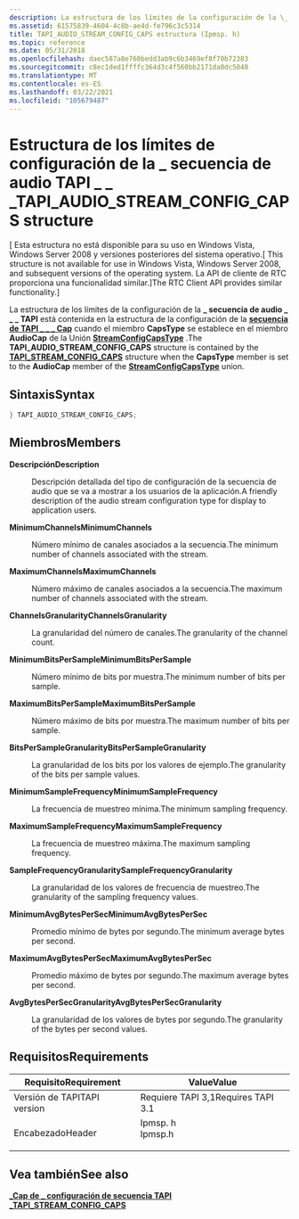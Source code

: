 ```yaml
---
description: La estructura de los límites de la configuración de la \_ secuencia de audio TAPI \_ \_ \_ está contenida en la estructura de la configuración de la secuencia de TAPI \_ \_ \_ Cap cuando el miembro CapsType se establece en el miembro AudioCap de la Unión StreamConfigCapsType.
ms.assetid: 61575839-4604-4c8b-ae4d-fe796c3c5314
title: TAPI_AUDIO_STREAM_CONFIG_CAPS estructura (Ipmsp. h)
ms.topic: reference
ms.date: 05/31/2018
ms.openlocfilehash: daec587a8e760bedd3ab9c6b3469ef8f70b72383
ms.sourcegitcommit: c8ec1ded1ffffc364d3c4f560bb2171da0dc5040
ms.translationtype: MT
ms.contentlocale: es-ES
ms.lasthandoff: 03/22/2021
ms.locfileid: "105679487"
---
```

# <a name="tapi_audio_stream_config_caps-structure"></a><span data-ttu-id="a05de-103">Estructura de los límites de configuración de la \_ secuencia de audio TAPI \_ \_ \_</span><span class="sxs-lookup"><span data-stu-id="a05de-103">TAPI\_AUDIO\_STREAM\_CONFIG\_CAPS structure</span></span>

<span data-ttu-id="a05de-104">\[ Esta estructura no está disponible para su uso en Windows Vista, Windows Server 2008 y versiones posteriores del sistema operativo.</span><span class="sxs-lookup"><span data-stu-id="a05de-104">\[ This structure is not available for use in Windows Vista, Windows Server 2008, and subsequent versions of the operating system.</span></span> <span data-ttu-id="a05de-105">La API de cliente de RTC proporciona una funcionalidad similar.\]</span><span class="sxs-lookup"><span data-stu-id="a05de-105">The RTC Client API provides similar functionality.\]</span></span>

<span data-ttu-id="a05de-106">La estructura de los límites de la configuración de la **\_ secuencia de audio \_ \_ \_ TAPI** está contenida en la estructura de la configuración de la [**secuencia de TAPI \_ \_ \_ Cap**](tapi-stream-config-caps.md) cuando el miembro **CapsType** se establece en el miembro **AudioCap** de la Unión [**StreamConfigCapsType**](streamconfigcapstype.md) .</span><span class="sxs-lookup"><span data-stu-id="a05de-106">The **TAPI\_AUDIO\_STREAM\_CONFIG\_CAPS** structure is contained by the [**TAPI\_STREAM\_CONFIG\_CAPS**](tapi-stream-config-caps.md) structure when the **CapsType** member is set to the **AudioCap** member of the [**StreamConfigCapsType**](streamconfigcapstype.md) union.</span></span>

## <a name="syntax"></a><span data-ttu-id="a05de-107">Sintaxis</span><span class="sxs-lookup"><span data-stu-id="a05de-107">Syntax</span></span>


```C++
} TAPI_AUDIO_STREAM_CONFIG_CAPS;
```



## <a name="members"></a><span data-ttu-id="a05de-108">Miembros</span><span class="sxs-lookup"><span data-stu-id="a05de-108">Members</span></span>

<dl> <dt>

<span data-ttu-id="a05de-109">**Descripción**</span><span class="sxs-lookup"><span data-stu-id="a05de-109">**Description**</span></span>
</dt> <dd>

<span data-ttu-id="a05de-110">Descripción detallada del tipo de configuración de la secuencia de audio que se va a mostrar a los usuarios de la aplicación.</span><span class="sxs-lookup"><span data-stu-id="a05de-110">A friendly description of the audio stream configuration type for display to application users.</span></span>

</dd> <dt>

<span data-ttu-id="a05de-111">**MinimumChannels**</span><span class="sxs-lookup"><span data-stu-id="a05de-111">**MinimumChannels**</span></span>
</dt> <dd>

<span data-ttu-id="a05de-112">Número mínimo de canales asociados a la secuencia.</span><span class="sxs-lookup"><span data-stu-id="a05de-112">The minimum number of channels associated with the stream.</span></span>

</dd> <dt>

<span data-ttu-id="a05de-113">**MaximumChannels**</span><span class="sxs-lookup"><span data-stu-id="a05de-113">**MaximumChannels**</span></span>
</dt> <dd>

<span data-ttu-id="a05de-114">Número máximo de canales asociados a la secuencia.</span><span class="sxs-lookup"><span data-stu-id="a05de-114">The maximum number of channels associated with the stream.</span></span>

</dd> <dt>

<span data-ttu-id="a05de-115">**ChannelsGranularity**</span><span class="sxs-lookup"><span data-stu-id="a05de-115">**ChannelsGranularity**</span></span>
</dt> <dd>

<span data-ttu-id="a05de-116">La granularidad del número de canales.</span><span class="sxs-lookup"><span data-stu-id="a05de-116">The granularity of the channel count.</span></span>

</dd> <dt>

<span data-ttu-id="a05de-117">**MinimumBitsPerSample**</span><span class="sxs-lookup"><span data-stu-id="a05de-117">**MinimumBitsPerSample**</span></span>
</dt> <dd>

<span data-ttu-id="a05de-118">Número mínimo de bits por muestra.</span><span class="sxs-lookup"><span data-stu-id="a05de-118">The minimum number of bits per sample.</span></span>

</dd> <dt>

<span data-ttu-id="a05de-119">**MaximumBitsPerSample**</span><span class="sxs-lookup"><span data-stu-id="a05de-119">**MaximumBitsPerSample**</span></span>
</dt> <dd>

<span data-ttu-id="a05de-120">Número máximo de bits por muestra.</span><span class="sxs-lookup"><span data-stu-id="a05de-120">The maximum number of bits per sample.</span></span>

</dd> <dt>

<span data-ttu-id="a05de-121">**BitsPerSampleGranularity**</span><span class="sxs-lookup"><span data-stu-id="a05de-121">**BitsPerSampleGranularity**</span></span>
</dt> <dd>

<span data-ttu-id="a05de-122">La granularidad de los bits por los valores de ejemplo.</span><span class="sxs-lookup"><span data-stu-id="a05de-122">The granularity of the bits per sample values.</span></span>

</dd> <dt>

<span data-ttu-id="a05de-123">**MinimumSampleFrequency**</span><span class="sxs-lookup"><span data-stu-id="a05de-123">**MinimumSampleFrequency**</span></span>
</dt> <dd>

<span data-ttu-id="a05de-124">La frecuencia de muestreo mínima.</span><span class="sxs-lookup"><span data-stu-id="a05de-124">The minimum sampling frequency.</span></span>

</dd> <dt>

<span data-ttu-id="a05de-125">**MaximumSampleFrequency**</span><span class="sxs-lookup"><span data-stu-id="a05de-125">**MaximumSampleFrequency**</span></span>
</dt> <dd>

<span data-ttu-id="a05de-126">La frecuencia de muestreo máxima.</span><span class="sxs-lookup"><span data-stu-id="a05de-126">The maximum sampling frequency.</span></span>

</dd> <dt>

<span data-ttu-id="a05de-127">**SampleFrequencyGranularity**</span><span class="sxs-lookup"><span data-stu-id="a05de-127">**SampleFrequencyGranularity**</span></span>
</dt> <dd>

<span data-ttu-id="a05de-128">La granularidad de los valores de frecuencia de muestreo.</span><span class="sxs-lookup"><span data-stu-id="a05de-128">The granularity of the sampling frequency values.</span></span>

</dd> <dt>

<span data-ttu-id="a05de-129">**MinimumAvgBytesPerSec**</span><span class="sxs-lookup"><span data-stu-id="a05de-129">**MinimumAvgBytesPerSec**</span></span>
</dt> <dd>

<span data-ttu-id="a05de-130">Promedio mínimo de bytes por segundo.</span><span class="sxs-lookup"><span data-stu-id="a05de-130">The minimum average bytes per second.</span></span>

</dd> <dt>

<span data-ttu-id="a05de-131">**MaximumAvgBytesPerSec**</span><span class="sxs-lookup"><span data-stu-id="a05de-131">**MaximumAvgBytesPerSec**</span></span>
</dt> <dd>

<span data-ttu-id="a05de-132">Promedio máximo de bytes por segundo.</span><span class="sxs-lookup"><span data-stu-id="a05de-132">The maximum average bytes per second.</span></span>

</dd> <dt>

<span data-ttu-id="a05de-133">**AvgBytesPerSecGranularity**</span><span class="sxs-lookup"><span data-stu-id="a05de-133">**AvgBytesPerSecGranularity**</span></span>
</dt> <dd>

<span data-ttu-id="a05de-134">La granularidad de los valores de bytes por segundo.</span><span class="sxs-lookup"><span data-stu-id="a05de-134">The granularity of the bytes per second values.</span></span>

</dd> </dl>

## <a name="requirements"></a><span data-ttu-id="a05de-135">Requisitos</span><span class="sxs-lookup"><span data-stu-id="a05de-135">Requirements</span></span>



| <span data-ttu-id="a05de-136">Requisito</span><span class="sxs-lookup"><span data-stu-id="a05de-136">Requirement</span></span> | <span data-ttu-id="a05de-137">Value</span><span class="sxs-lookup"><span data-stu-id="a05de-137">Value</span></span> |
|-------------------------|------------------------------------------------------------------------------------|
| <span data-ttu-id="a05de-138">Versión de TAPI</span><span class="sxs-lookup"><span data-stu-id="a05de-138">TAPI version</span></span><br/> | <span data-ttu-id="a05de-139">Requiere TAPI 3,1</span><span class="sxs-lookup"><span data-stu-id="a05de-139">Requires TAPI 3.1</span></span><br/>                                                       |
| <span data-ttu-id="a05de-140">Encabezado</span><span class="sxs-lookup"><span data-stu-id="a05de-140">Header</span></span><br/>       | <dl> <span data-ttu-id="a05de-141"><dt>Ipmsp. h</dt></span><span class="sxs-lookup"><span data-stu-id="a05de-141"><dt>Ipmsp.h</dt></span></span> </dl> |



## <a name="see-also"></a><span data-ttu-id="a05de-142">Vea también</span><span class="sxs-lookup"><span data-stu-id="a05de-142">See also</span></span>

<dl> <dt>

[<span data-ttu-id="a05de-143">**\_Cap de \_ configuración de secuencia TAPI \_**</span><span class="sxs-lookup"><span data-stu-id="a05de-143">**TAPI\_STREAM\_CONFIG\_CAPS**</span></span>](tapi-stream-config-caps.md)
</dt> </dl>

 

 




